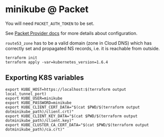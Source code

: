 # minikube @ Packet

You will need `PACKET_AUTH_TOKEN` to be set.

See [Packet Provider docs](https://www.terraform.io/docs/providers/packet/index.html#configuration-reference) for more details about configuration.

`route53_zone` has to be a valid domain (zone in Cloud DNS) which has correctly set and propagated NS records, i.e. it is reachable from outside.

```
terraform init
terraform apply -var=kubernetes_version=1.6.4
```

## Exporting K8S variables

```
export KUBE_HOST=https://localhost:$(terraform output local_tunnel_port)
export KUBE_USER=minikube
export KUBE_PASSWORD=minikube
export KUBE_CLIENT_CERT_DATA="$(cat $PWD/$(terraform output dotminikube_path)/client.crt)"
export KUBE_CLIENT_KEY_DATA="$(cat $PWD/$(terraform output dotminikube_path)/client.key)"
export KUBE_CLUSTER_CA_CERT_DATA="$(cat $PWD/$(terraform output dotminikube_path)/ca.crt)"
```
